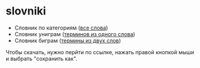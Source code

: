 # slovniki

- Словник по категориям ([все слова](https://raw.githubusercontent.com/thesaurus-dostoevsky/slovniki/main/Словник%20по%20категориям.docx))
- Словник униграм ([терминов из одного слова](https://raw.githubusercontent.com/thesaurus-dostoevsky/slovniki/main/slovnik_bigrams.tsv))
- Словник биграм ([термины из двух слов](https://raw.githubusercontent.com/thesaurus-dostoevsky/slovniki/main/slovnik_unigrams.txt))

Чтобы скачать, нужно перйти по ссылке, нажать правой кнопкой мыши и выбрать "сохранить как".
